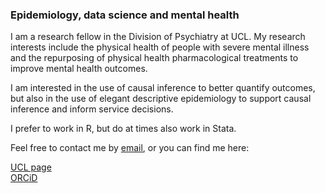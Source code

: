 ### Epidemiology, data science and mental health

I am a research fellow in the Division of Psychiatry at UCL. My research interests include the physical health of people with severe mental illness and the repurposing of physical health pharmacological treatments to improve mental health outcomes.

I am interested in the use of causal inference to better quantify outcomes, but also in the use of elegant descriptive epidemiology to support causal inference and inform service decisions.

I prefer to work in R, but do at times also work in Stata. 

Feel free to contact me by [email](naomi.launders@ucl.ac.uk, "naomi.launders@ucl.ac.uk"), or you can find me here:

  [UCL page](https://profiles.ucl.ac.uk/74515-naomi-launders, "UCL")  
  [ORCiD](https://orcid.org/0000-0003-4241-938X, "ORCiD")  
